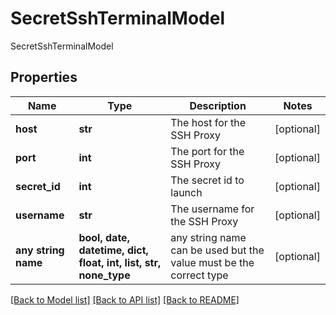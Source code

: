 # SecretSshTerminalModel

SecretSshTerminalModel

## Properties
Name | Type | Description | Notes
------------ | ------------- | ------------- | -------------
**host** | **str** | The host for the SSH Proxy | [optional] 
**port** | **int** | The port for the SSH Proxy | [optional] 
**secret_id** | **int** | The secret id to launch | [optional] 
**username** | **str** | The username for the SSH Proxy | [optional] 
**any string name** | **bool, date, datetime, dict, float, int, list, str, none_type** | any string name can be used but the value must be the correct type | [optional]

[[Back to Model list]](../README.md#documentation-for-models) [[Back to API list]](../README.md#documentation-for-api-endpoints) [[Back to README]](../README.md)


